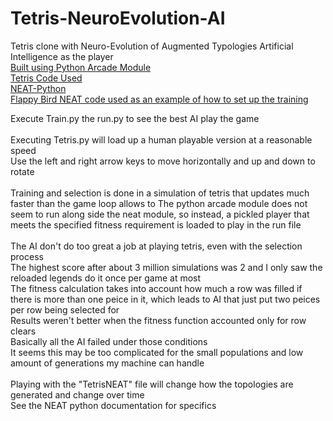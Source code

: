 # Tetris-NeuroEvolution-AI
Tetris clone with Neuro-Evolution of Augmented Typologies Artificial Intelligence as the player<br>
<a href="http://arcade.academy/index.html">Built using Python Arcade Module</a><br>
<a href="http://arcade.academy/examples/tetris.html#tetris">Tetris Code Used</a><br>
<a href="https://neat-python.readthedocs.io/en/latest/neat_overview.html">NEAT-Python</a><br>
<a href="https://github.com/ikergarcia1996/NeuroEvolution-Flappy-Bird/blob/master/Jupyter%20Notebook/Flappy.ipynb">Flappy Bird NEAT code used as an example of how to set up the training</a><br>

Execute Train.py the run.py to see the best AI play the game<br>
<br>
Executing Tetris.py will load up a human playable version at a reasonable speed<br>
Use the left and right arrow keys to move horizontally and up and down to rotate<br>
<br>
Training and selection is done in a simulation of tetris that updates much faster than the game loop allows to
The python arcade module does not seem to run along side the neat module, so instead, a pickled
player that meets the specified fitness requirement is loaded to play in the run file<br>
<br>
The AI don't do too great a job at playing tetris, even with the selection process<br>
The highest score after about 3 million simulations was 2 and I only saw the reloaded legends do it once per game at most<br>
The fitness calculation takes into account how much a row was filled if there is more
than one peice in it, which leads to AI that just put two peices per row being selected for<br>
Results weren't better when the fitness function accounted only for row clears<br>
Basically all the AI failed under those conditions<br>
It seems this may be too complicated for the small populations and low amount of generations my machine can handle<br>
<br>
Playing with the "TetrisNEAT" file will change how the topologies are generated and change over time<br>
See the NEAT python documentation for specifics<br>
